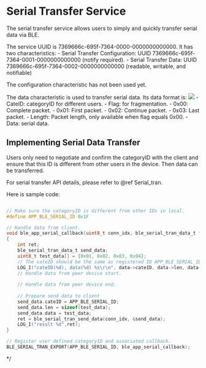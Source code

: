 # Serial Transfer Service

The serial transfer service allows users to simply and quickly transfer serial data via BLE.

The service UUID is 7369666c-695f-7364-0000-0000000000000. It has two characteristics:
	- Serial Transfer Configuration: UUID 7369666c-695f-7364-0001-0000000000000 (notify required).
	- Serial Transfer Data: UUID 7369666c-695f-7364-0002-0000000000000 (readable, writable, and notifiable)

The configuration characteristic has not been used yet.

The data characteristic is used to transfer serial data. Its data format is:
![](../../../assets/ble_serail_data.png)
	- CateID: categoryID for different users.
	- Flag: for fragmentation.
		- 0x00: Complete packet.
		- 0x01: First packet.
		- 0x02: Continue packet.
		- 0x03: Last packet.
	- Length: Packet length, only available when flag equals 0x00.
	- Data: serial data.
	
## Implementing Serial Data Transfer

Users only need to negotiate and confirm the categoryID with the client and ensure that this ID is different from other users in the device. Then data can be transferred.

For serial transfer API details, please refer to @ref Serial_tran.

Here is sample code:

```c

// Make sure the categoryID is different from other IDs in local.
#define APP_BLE_SERIAL_ID 0x1F

// Handle data from client.
void ble_app_serial_callback(uint8_t conn_idx, ble_serial_tran_data_t *data)
{
	int ret;
	ble_serial_tran_data_t send_data;
	uint8_t test_data[] = {0x01, 0x02, 0x03, 0x04};
	// The cateID should be the same as registered ID APP_BLE_SERIAL_ID.
    LOG_I("cateID(%d), data(%d) %s\r\n", data->cateID, data->len, data->data);
	// Handle data from peer device start.
	
	// Handle data from peer device end.
	
	// Prepare send data to client
	send_data.cateID = APP_BLE_SERIAL_ID;
	send_data.len = sizeof(test_data);
	send_data.data = test_data;
	ret = ble_serial_tran_send_data(conn_idx, &send_data);
	LOG_I("result %d",ret);
}

// Register user defined categoryID and associated callback.
BLE_SERIAL_TRAN_EXPORT(APP_BLE_SERIAL_ID, ble_app_serial_callback);


```

*/